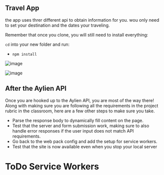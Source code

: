 
## Travel App



the app uses threr different api to obtain information for you. wou only need to set your destination and the dates your traveling.


Remember that once you clone, you will still need to install everything:

`cd` into your new folder and run:
- `npm install`



![image](https://user-images.githubusercontent.com/65776444/182338393-e0328d8e-ce68-435a-9643-1ff6b4dc19e8.png)



![image](https://user-images.githubusercontent.com/65776444/182338552-7e1703bf-993f-4726-bfe0-795b7238899c.png)




## After the Aylien API

Once you are hooked up to the Aylien API, you are most of the way there! Along with making sure you are following all the requirements in the project rubric in the classroom, here are a few other steps to make sure you take.

- Parse the response body to dynamically fill content on the page.
- Test that the server and form submission work, making sure to also handle error responses if the user input does not match API requirements. 
- Go back to the web pack config and add the setup for service workers.  
- Test that the site is now available even when you stop your local server 





# ToDo Service Workers
